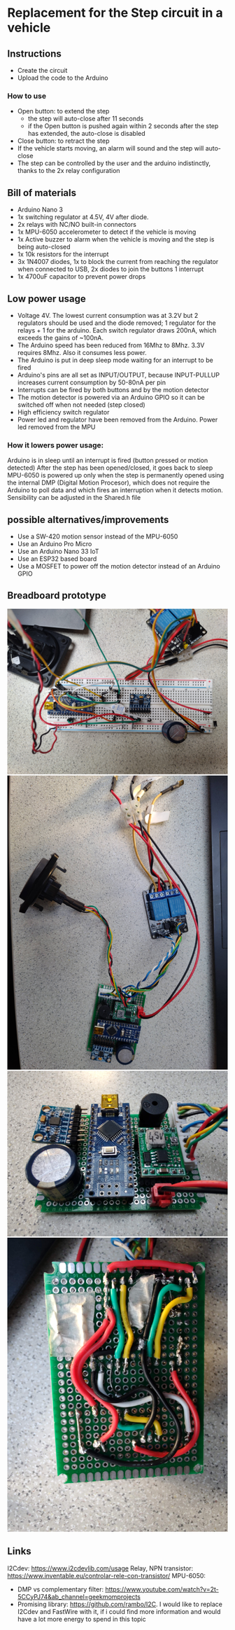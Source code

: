 # Replacement for the Step circuit in a vehicle

## Instructions
- Create the circuit
- Upload the code to the Arduino

### How to use
- Open button: to extend the step
  - the step will auto-close after 11 seconds
  - if the Open button is pushed again within 2 seconds after the step has extended, the auto-close is disabled
- Close button: to retract the step
- If the vehicle starts moving, an alarm will sound and the step will auto-close
- The step can be controlled by the user and the arduino indistinctly, thanks to the 2x relay configuration

## Bill of materials
- Arduino Nano 3
- 1x switching regulator at 4.5V, 4V after diode.
- 2x relays with NC/NO built-in connectors
- 1x MPU-6050 accelerometer to detect if the vehicle is moving
- 1x Active buzzer to alarm when the vehicle is moving and the step is being auto-closed
- 1x 10k resistors for the interrupt
- 3x 1N4007 diodes, 1x to block the current from reaching the regulator when connected to USB, 2x diodes to join the buttons 1 interrupt
- 1x 4700uF capacitor to prevent power drops

## Low power usage
  - Voltage 4V. The lowest current consumption was at 3.2V but 2 regulators should be used and the diode removed; 1 regulator for the relays + 1 for the arduino. Each switch regulator draws 200nA, which exceeds the gains of ~100nA.
  - The Arduino speed has been reduced from 16Mhz to 8Mhz. 3.3V requires 8Mhz. Also it consumes less power.
  - The Arduino is put in deep sleep mode waiting for an interrupt to be fired
  - Arduino's pins are all set as INPUT/OUTPUT, because INPUT-PULLUP increases current consumption by 50-80nA per pin
  - Interrupts can be fired by both buttons and by the motion detector
  - The motion detector is powered via an Arduino GPIO so it can be switched off when not needed (step closed)
  - High efficiency switch regulator
  - Power led and regulator have been removed from the Arduino. Power led removed from the MPU

### How it lowers power usage:
Arduino is in sleep until an interrupt is fired (button pressed or motion detected)
After the step has been opened/closed, it goes back to sleep
MPU-6050 is powered up only when the step is permanently opened using the internal DMP (Digital Motion Procesor), which does not require the Arduino to poll data and which fires an interruption when it detects motion. Sensibility can be adjusted in the Shared.h file

## possible alternatives/improvements
- Use a SW-420 motion sensor instead of the MPU-6050
- Use an Arduino Pro Micro
- Use an Arduino Nano 33 IoT
- Use an ESP32 based board
- Use a MOSFET to power off the motion detector instead of an Arduino GPIO

## Breadboard prototype
![Schematic](images/breadboard.jpg)
![Schematic](images/all.jpg)
![Schematic](images/up.jpg)
![Schematic](images/down.jpg)

## Links

I2Cdev: https://www.i2cdevlib.com/usage
Relay, NPN transistor: https://www.inventable.eu/controlar-rele-con-transistor/
MPU-6050:
  - DMP vs complementary filter: https://www.youtube.com/watch?v=2t-5CCyPJ74&ab_channel=geekmomprojects
  - Promising library: https://github.com/rambo/I2C. I would like to replace I2Cdev and FastWire with it, if i could find more information and would have a lot more energy to spend in this topic
